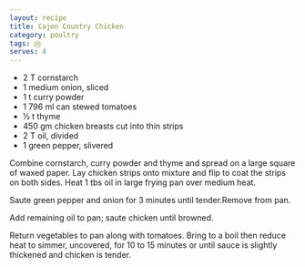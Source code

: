 ```yaml
---
layout: recipe
title: Cajon Country Chicken
category: poultry
tags: ㉚
serves: 4
---
```


- 2 T cornstarch
- 1 medium onion, sliced
- 1 t curry powder
- 1 796 ml can stewed tomatoes
- ½ t thyme
- 450 gm chicken breasts cut into thin strips
- 2 T oil, divided
- 1 green pepper, slivered

Combine cornstarch, curry powder and thyme and spread on a large square of waxed paper. Lay chicken strips onto mixture and flip to coat the
strips on both sides. Heat 1 tbs oil in large frying pan over medium heat.

Saute green pepper and onion for 3 minutes until tender.Remove from pan.

Add remaining oil to pan; saute chicken until browned.

Return vegetables to pan along with tomatoes. Bring to a boil then reduce heat to simmer, uncovered, for 10 to 15 minutes or until sauce is slightly
thickened and chicken is tender. 
